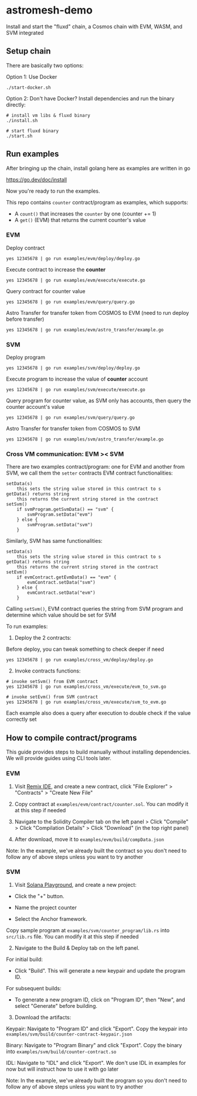 # astromesh-demo

Install and start the "fluxd" chain, a Cosmos chain with EVM, WASM, and SVM integrated

## Setup chain

There are basically two options:

Option 1: Use Docker

```
./start-docker.sh
```

Option 2: Don't have Docker? Install dependencies and run the binary directly:

```
# install vm libs & fluxd binary
./install.sh

# start fluxd binary
./start.sh
```

## Run examples

After bringing up the chain, install golang here as examples are written in go

https://go.dev/doc/install

Now you're ready to run the examples.

This repo contains `counter` contract/program as examples, which supports:
- A `count()` that increases the `counter` by one (counter += 1)
- A `get()` (EVM) that returns the current counter's value

### EVM

Deploy contract

```
yes 12345678 | go run examples/evm/deploy/deploy.go
```

Execute contract to increase the **counter**

```
yes 12345678 | go run examples/evm/execute/execute.go
```

Query contract for counter value

```
yes 12345678 | go run examples/evm/query/query.go
```

Astro Transfer for transfer token from COSMOS to EVM (need to run deploy before transfer)

```
yes 12345678 | go run examples/evm/astro_transfer/example.go
```

### SVM

Deploy program

```
yes 12345678 | go run examples/svm/deploy/deploy.go
```

Execute program to increase the value of **counter** account

```
yes 12345678 | go run examples/svm/execute/execute.go
```

Query program for counter value, as SVM only has accounts, then query the counter account's value

```
yes 12345678 | go run examples/svm/query/query.go
```

Astro Transfer for transfer token from COSMOS to SVM

```
yes 12345678 | go run examples/svm/astro_transfer/example.go
```

### Cross VM communication: EVM >< SVM

There are two examples contract/program: one for EVM and another from SVM, we call them the `setter` contracts
EVM contract functionalities:

```
setData(s)
    this sets the string value stored in this contract to s
getData() returns string
    this returns the current string stored in the contract
setSvm()
    if svmProgram.getSvmData() == "svm" {
        svmProgram.setData("evm")
    } else {
        svmProgram.setData("svm")
    }
```

Similarly, SVM has same functionalities:

```
setData(s)
    this sets the string value stored in this contract to s
getData() returns string
    this returns the current string stored in the contract
setEvm()
    if evmContract.getEvmData() == "evm" {
        evmContract.setData("svm")
    } else {
        evmContract.setData("evm")
    }
```

Calling `setSvm()`, EVM contract queries the string from SVM program and determine which value should be set for SVM

To run examples:

1. Deploy the 2 contracts:

Before deploy, you can tweak something to check deeper if need

```
yes 12345678 | go run examples/cross_vm/deploy/deploy.go
```

2. Invoke contracts functions:

```
# invoke setSvm() from EVM contract
yes 12345678 | go run examples/cross_vm/execute/evm_to_svm.go

# invoke setEvm() from SVM contract
yes 12345678 | go run examples/cross_vm/execute/svm_to_evm.go
```

Each example also does a query after execution to double check if the value correctly set

## How to compile contract/programs

This guide provides steps to build manually without installing dependencies. We will provide guides using CLI tools later.

### EVM

1. Visit [Remix IDE](https://remix.ethereum.org/), and create a new contract, click "File Explorer" > "Contracts" > "Create New File"

2. Copy contract at `examples/evm/contract/counter.sol`. You can modify it at this step if needed

3. Navigate to the Solidity Compiler tab on the left panel > Click "Compile" > Click "Compilation Details" > Click "Download" (in the top right panel)

4. After download, move it to `examples/evm/build/compData.json`

Note: In the example, we've already built the contract so you don't need to follow any of above steps unless you want to try another

### SVM

1. Visit [Solana Playground](https://beta.solpg.io/), and create a new project:

- Click the "+" button.

- Name the project counter

- Select the Anchor framework.

Copy sample program at `examples/svm/counter_program/lib.rs` into `src/lib.rs` file. You can modify it at this step if needed

2. Navigate to the Build & Deploy tab on the left panel.

For initial build:

- Click "Build". This will generate a new keypair and update the program ID.

For subsequent builds:

- To generate a new program ID, click on "Program ID", then "New", and select "Generate" before building.

3. Download the artifacts:

Keypair: Navigate to "Program ID" and click "Export". Copy the keypair into `examples/svm/build/counter-contract-keypair.json`

Binary: Navigate to "Program Binary" and click "Export". Copy the binary into `examples/svm/build/counter-contract.so`

IDL: Navigate to "IDL" and click "Export". We don't use IDL in examples for now but will instruct how to use it with go later

Note: In the example, we've already built the program so you don't need to follow any of above steps unless you want to try another
